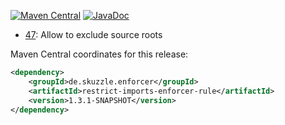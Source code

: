 [![Maven Central](https://img.shields.io/static/v1?label=MavenCentral&message=1.3.1-SNAPSHOT&color=blue)](https://search.maven.org/artifact/de.skuzzle.enforcer/restrict-imports-enforcer-rule/1.3.1-SNAPSHOT/jar) [![JavaDoc](https://img.shields.io/static/v1?label=JavaDoc&message=1.3.1-SNAPSHOT&color=orange)](http://www.javadoc.io/doc/de.skuzzle.enforcer/restrict-imports-enforcer-rule/1.3.1-SNAPSHOT)

* [47](https://github.com/skuzzle/restrict-imports-enforcer-rule/issues/47): Allow to exclude source roots

Maven Central coordinates for this release:

```xml
<dependency>
    <groupId>de.skuzzle.enforcer</groupId>
    <artifactId>restrict-imports-enforcer-rule</artifactId>
    <version>1.3.1-SNAPSHOT</version>
</dependency>
```